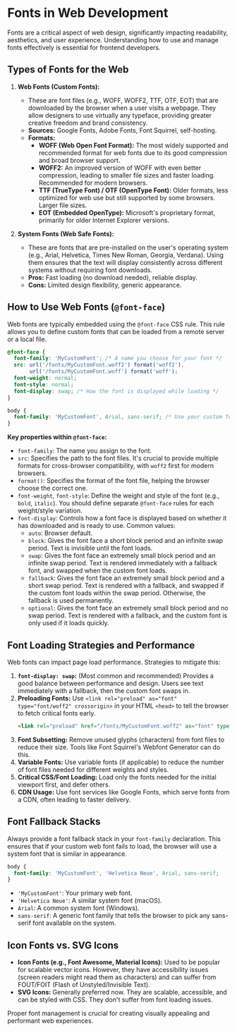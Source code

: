 # Fonts in Web Development

Fonts are a critical aspect of web design, significantly impacting readability, aesthetics, and user experience. Understanding how to use and manage fonts effectively is essential for frontend developers.

## Types of Fonts for the Web

1.  **Web Fonts (Custom Fonts):**
    *   These are font files (e.g., WOFF, WOFF2, TTF, OTF, EOT) that are downloaded by the browser when a user visits a webpage. They allow designers to use virtually any typeface, providing greater creative freedom and brand consistency.
    *   **Sources:** Google Fonts, Adobe Fonts, Font Squirrel, self-hosting.
    *   **Formats:**
        *   **WOFF (Web Open Font Format):** The most widely supported and recommended format for web fonts due to its good compression and broad browser support.
        *   **WOFF2:** An improved version of WOFF with even better compression, leading to smaller file sizes and faster loading. Recommended for modern browsers.
        *   **TTF (TrueType Font) / OTF (OpenType Font):** Older formats, less optimized for web use but still supported by some browsers. Larger file sizes.
        *   **EOT (Embedded OpenType):** Microsoft's proprietary format, primarily for older Internet Explorer versions.

2.  **System Fonts (Web Safe Fonts):**
    *   These are fonts that are pre-installed on the user's operating system (e.g., Arial, Helvetica, Times New Roman, Georgia, Verdana). Using them ensures that the text will display consistently across different systems without requiring font downloads.
    *   **Pros:** Fast loading (no download needed), reliable display.
    *   **Cons:** Limited design flexibility, generic appearance.

## How to Use Web Fonts (`@font-face`)

Web fonts are typically embedded using the `@font-face` CSS rule. This rule allows you to define custom fonts that can be loaded from a remote server or a local file.

```css
@font-face {
  font-family: 'MyCustomFont'; /* A name you choose for your font */
  src: url('/fonts/MyCustomFont.woff2') format('woff2'),
       url('/fonts/MyCustomFont.woff') format('woff');
  font-weight: normal;
  font-style: normal;
  font-display: swap; /* How the font is displayed while loading */
}

body {
  font-family: 'MyCustomFont', Arial, sans-serif; /* Use your custom font, with fallbacks */
}
```

**Key properties within `@font-face`:**
*   `font-family`: The name you assign to the font.
*   `src`: Specifies the path to the font files. It's crucial to provide multiple formats for cross-browser compatibility, with `woff2` first for modern browsers.
*   `format()`: Specifies the format of the font file, helping the browser choose the correct one.
*   `font-weight`, `font-style`: Define the weight and style of the font (e.g., `bold`, `italic`). You should define separate `@font-face` rules for each weight/style variation.
*   `font-display`: Controls how a font face is displayed based on whether it has downloaded and is ready to use. Common values:
    *   `auto`: Browser default.
    *   `block`: Gives the font face a short block period and an infinite swap period. Text is invisible until the font loads.
    *   `swap`: Gives the font face an extremely small block period and an infinite swap period. Text is rendered immediately with a fallback font, and swapped when the custom font loads.
    *   `fallback`: Gives the font face an extremely small block period and a short swap period. Text is rendered with a fallback, and swapped if the custom font loads within the swap period. Otherwise, the fallback is used permanently.
    *   `optional`: Gives the font face an extremely small block period and no swap period. Text is rendered with a fallback, and the custom font is only used if it loads quickly.

## Font Loading Strategies and Performance

Web fonts can impact page load performance. Strategies to mitigate this:

1.  **`font-display: swap`:** (Most common and recommended) Provides a good balance between performance and design. Users see text immediately with a fallback, then the custom font swaps in.
2.  **Preloading Fonts:** Use `<link rel="preload" as="font" type="font/woff2" crossorigin>` in your HTML `<head>` to tell the browser to fetch critical fonts early.
    ```html
    <link rel="preload" href="/fonts/MyCustomFont.woff2" as="font" type="font/woff2" crossorigin>
    ```
3.  **Font Subsetting:** Remove unused glyphs (characters) from font files to reduce their size. Tools like Font Squirrel's Webfont Generator can do this.
4.  **Variable Fonts:** Use variable fonts (if applicable) to reduce the number of font files needed for different weights and styles.
5.  **Critical CSS/Font Loading:** Load only the fonts needed for the initial viewport first, and defer others.
6.  **CDN Usage:** Use font services like Google Fonts, which serve fonts from a CDN, often leading to faster delivery.

## Font Fallback Stacks

Always provide a font fallback stack in your `font-family` declaration. This ensures that if your custom web font fails to load, the browser will use a system font that is similar in appearance.

```css
body {
  font-family: 'MyCustomFont', 'Helvetica Neue', Arial, sans-serif;
}
```

*   `'MyCustomFont'`: Your primary web font.
*   `'Helvetica Neue'`: A similar system font (macOS).
*   `Arial`: A common system font (Windows).
*   `sans-serif`: A generic font family that tells the browser to pick any sans-serif font available on the system.

## Icon Fonts vs. SVG Icons

*   **Icon Fonts (e.g., Font Awesome, Material Icons):** Used to be popular for scalable vector icons. However, they have accessibility issues (screen readers might read them as characters) and can suffer from FOUT/FOIT (Flash of Unstyled/Invisible Text).
*   **SVG Icons:** Generally preferred now. They are scalable, accessible, and can be styled with CSS. They don't suffer from font loading issues.

Proper font management is crucial for creating visually appealing and performant web experiences.
